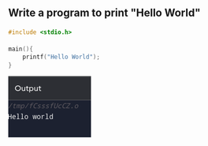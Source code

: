 ## Write a program to print "Hello World"

```C
#include <stdio.h>

main(){
    printf("Hello World");
}

```

![Alt text](image.png)